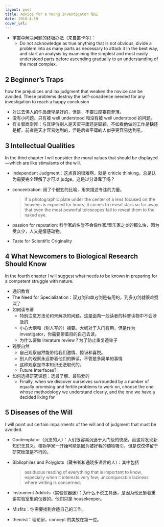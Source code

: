 ```yaml
---
layout: post
title: Advice for a Young Investigator 笔记
date: 2018-4-19
cover_url: 
---
```


- 宇宙中解决问题的终极办法（来自笛卡尔）：
  - Do not acknowledge as true anything that is not obvious, divide a problem into as many parts as necessary to attack it in the best way, and start an analysis by examining the simplest and most easily understood parts before ascending gradually to an understanding of the most complex.

## 2 Beginner’s Traps


how the prejudices and lax judgment that weaken the novice can be avoided. These problems destroy the self-conadence needed for any investigation to reach a happy conclusion

- 对过去伟人的作品谦卑是好的，但是，不要过度妄自菲薄。
- 没有小问题。只有被 well understood 和没有被 well understood 的问题。
- 有关智商崇拜：与其评价别人是天资平庸还是聪颖，不如看他做的工作是**快**还是**好**。前者是天才容易达到的，但是后者平庸的人似乎更容易达到吼。

## 3 Intellectual Qualities


In the third chapter I will consider the moral values that should be displayed—which are like stimulants of the will.

- Independent Judgment：这点真的很难啊，就是 criticle thinking。总是认为需要完全理解了才可以 judge。这是过分谦卑了吗？
- concentration: 用了个很玄的比喻，用来描述专注的力量。

  > If a photographic plate under the center of a lens focused on the heavens is exposed for hours, it comes to reveal stars so far away that even the most powerful telescopes fail to reveal them to the naked eye.

- passion for reputation: 科学家的名誉不会像作家/音乐家之类的那么快，因为受众少，人又是情感动物。
- Taste for Scientific Originality

## 4 What Newcomers to Biological Research Should Know


In the fourth chapter I will suggest what needs to be known in preparing for a competent struggle with nature.

- 通识教育
- The Need for Specialization：双刃剑和单刃剑是有用的，到多刃剑就很难劈深了
- 如何读专著
  - 特别注意方法论和未解决的问题。这是面向一般读者的科普读物中不会涉及的
  - 小心大纲和（别人写的）摘要。大纲对于入门有用，但是作为 investigator，你需要带着目的自己去读。
  - 为什么要做 literature review？为了防止重复造轮子
- 观察自然
  - 自己观察自然能带给我们激情、惊讶和喜悦。
  - 别人的观察永远带着他们的解读，不管是多简单的事情
  - 这种观察是书本知识无法取代的。
  - Future Interfaces?
- 如何选择研究课题：选最了解、最热爱的
  - Finally, when we discover ourselves surrounded by a number of equally promising and fertile problems to work on, choose the one whose methodology we understand clearly, and the one we have a decided liking for

## 5 Diseases of the Will


  I will point out certain impairments of the will and of judgment that must be avoided.

  - Contemplator（沉思的人）：人们很容易沉迷于入门级的快感，而这对发现新知识无意义。植物学家一开始可能是因为被好看的植物吸引，但是仅仅停留于研究硅藻是不行的。
  - Bibliophiles and Polyglots（藏书者和通晓多语言的人）：其中包括

    > assiduous reading of everything that is important to know, especially when it interests very few;
    unconquerable laziness where writing is concerned;

  - Instrument Addicts（实验仪器迷）：为什么不说工具迷，是因为他还挺着重讲实验室里的仪器的。他们只是 housekeeper。
  - Misfits：你需要找到合适自己的工作。
  - theorist：理论家，concept 的美放在第一位。